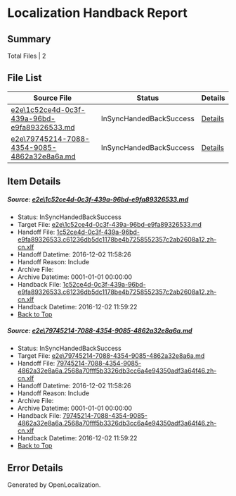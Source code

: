# <a name='report-top'></a> Localization Handback Report

## Summary
 Total Files | 2

## File List
 Source File | Status | Details 
 ----------- | ------ | ------- 
 [e2e\1c52ce4d-0c3f-439a-96bd-e9fa89326533.md](https://github.com/OpenLocalizationTestOrg/ol-test0/blob/2dace459a22e1ad23b101bf1c610f33ac8995615/e2e/1c52ce4d-0c3f-439a-96bd-e9fa89326533.md) | InSyncHandedBackSuccess | [Details](#20f1ba4563bb5a62cb4fb7ec4e2ed4f9635a7ba05)
 [e2e\79745214-7088-4354-9085-4862a32e8a6a.md](https://github.com/OpenLocalizationTestOrg/ol-test0/blob/2dace459a22e1ad23b101bf1c610f33ac8995615/e2e/79745214-7088-4354-9085-4862a32e8a6a.md) | InSyncHandedBackSuccess | [Details](#2b71e3a760536650944fe48b6e310ccacc4ae5ef7)

## Item Details
##### <a name='20f1ba4563bb5a62cb4fb7ec4e2ed4f9635a7ba05'></a> Source: [e2e\1c52ce4d-0c3f-439a-96bd-e9fa89326533.md](https://github.com/OpenLocalizationTestOrg/ol-test0/blob/2dace459a22e1ad23b101bf1c610f33ac8995615/e2e/1c52ce4d-0c3f-439a-96bd-e9fa89326533.md)
* Status: InSyncHandedBackSuccess
* Target File: [e2e\1c52ce4d-0c3f-439a-96bd-e9fa89326533.md](https://github.com/OpenLocalizationTestOrg/ol-test0-zhcn/blob/a1f834d3d35433c2e6b8cd054412a942eca0e00e/e2e/1c52ce4d-0c3f-439a-96bd-e9fa89326533.md)
* Handoff File: [1c52ce4d-0c3f-439a-96bd-e9fa89326533.c61236db5dc1178be4b7258552357c2ab2608a12.zh-cn.xlf](https://github.com/OpenLocalizationTestOrg/ol-test0-handoff/blob/4b9bc7931c8356733b47013897dc6e943d35d190/ol-handoff/OpenLocalizationTestOrg/ol-test0-zhcn/shujia/1c52ce4d-0c3f-439a-96bd-e9fa89326533.c61236db5dc1178be4b7258552357c2ab2608a12.zh-cn.xlf)
* Handoff Datetime: 2016-12-02 11:58:26
* Handoff Reason: Include
* Archive File: 
* Archive Datetime: 0001-01-01 00:00:00
* Handback File: [1c52ce4d-0c3f-439a-96bd-e9fa89326533.c61236db5dc1178be4b7258552357c2ab2608a12.zh-cn.xlf](https://github.com/OpenLocalizationTestOrg/ol-test0-handback/blob/e2f8bd2c2a9aa7dadb4f1a6de9f8cde9fb72ff0c/ol-handback/OpenLocalizationTestOrg/ol-test0-zhcn/shujia/1c52ce4d-0c3f-439a-96bd-e9fa89326533.c61236db5dc1178be4b7258552357c2ab2608a12.zh-cn.xlf)
* Handback Datetime: 2016-12-02 11:59:22
* [Back to Top](#report-top)

##### <a name='2b71e3a760536650944fe48b6e310ccacc4ae5ef7'></a> Source: [e2e\79745214-7088-4354-9085-4862a32e8a6a.md](https://github.com/OpenLocalizationTestOrg/ol-test0/blob/2dace459a22e1ad23b101bf1c610f33ac8995615/e2e/79745214-7088-4354-9085-4862a32e8a6a.md)
* Status: InSyncHandedBackSuccess
* Target File: [e2e\79745214-7088-4354-9085-4862a32e8a6a.md](https://github.com/OpenLocalizationTestOrg/ol-test0-zhcn/blob/a1f834d3d35433c2e6b8cd054412a942eca0e00e/e2e/79745214-7088-4354-9085-4862a32e8a6a.md)
* Handoff File: [79745214-7088-4354-9085-4862a32e8a6a.2568a70fff5b3326db3cc6a4e94350adf3a64f46.zh-cn.xlf](https://github.com/OpenLocalizationTestOrg/ol-test0-handoff/blob/4b9bc7931c8356733b47013897dc6e943d35d190/ol-handoff/OpenLocalizationTestOrg/ol-test0-zhcn/shujia/79745214-7088-4354-9085-4862a32e8a6a.2568a70fff5b3326db3cc6a4e94350adf3a64f46.zh-cn.xlf)
* Handoff Datetime: 2016-12-02 11:58:26
* Handoff Reason: Include
* Archive File: 
* Archive Datetime: 0001-01-01 00:00:00
* Handback File: [79745214-7088-4354-9085-4862a32e8a6a.2568a70fff5b3326db3cc6a4e94350adf3a64f46.zh-cn.xlf](https://github.com/OpenLocalizationTestOrg/ol-test0-handback/blob/e2f8bd2c2a9aa7dadb4f1a6de9f8cde9fb72ff0c/ol-handback/OpenLocalizationTestOrg/ol-test0-zhcn/shujia/79745214-7088-4354-9085-4862a32e8a6a.2568a70fff5b3326db3cc6a4e94350adf3a64f46.zh-cn.xlf)
* Handback Datetime: 2016-12-02 11:59:22
* [Back to Top](#report-top)


## Error Details

Generated by OpenLocalization.
